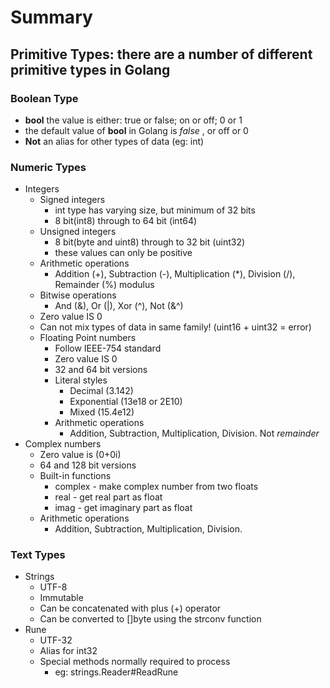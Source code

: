 # Summary

## Primitive Types: there are a number of different primitive types in Golang

### Boolean Type
*   **bool** the value is either: true or false; on or off; 0 or 1
*   the default value of **bool** in Golang is *false* , or off or 0
*   **Not** an alias for other types of data (eg: int)

### Numeric Types
*   Integers
    *   Signed integers
        *   int type has varying size, but minimum of 32 bits
        *   8 bit(int8) through to 64 bit (int64)
    *   Unsigned integers
        *   8 bit(byte and uint8) through to 32 bit (uint32)
        *   these values can only be positive
    *   Arithmetic operations
        *   Addition (+), Subtraction (-), Multiplication (*), Division (/), Remainder (%) modulus
    *   Bitwise operations
        *   And (&), Or (|), Xor (^), Not (&^)
    *   Zero value IS 0
    *   Can not mix types of data in same family! (uint16 + uint32 = error)
    *   Floating Point numbers
        *   Follow IEEE-754 standard
        *   Zero value IS 0
        *   32 and 64 bit versions
        *   Literal styles
            *   Decimal (3.142)
            *   Exponential (13e18 or 2E10)
            *   Mixed (15.4e12)
        *   Arithmetic operations
            *   Addition, Subtraction, Multiplication, Division. Not *remainder*
*   Complex numbers
    *   Zero value is (0+0i)
    *   64 and 128 bit versions
    *   Built-in functions
        *   complex - make complex number from two floats
        *   real - get real part as float
        *   imag - get imaginary part as float
    *   Arithmetic operations
        *   Addition, Subtraction, Multiplication, Division.

### Text Types
*   Strings
    *   UTF-8
    *   Immutable
    *   Can be concatenated with plus (+) operator
    *   Can be converted to []byte using the strconv function
*   Rune
    *   UTF-32
    *   Alias for int32
    *   Special methods normally required to process
        *   eg: strings.Reader#ReadRune
